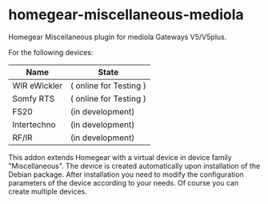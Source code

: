 # homegear-miscellaneous-mediola
Homegear Miscellaneous plugin for mediola Gateways V5/V5plus.

For the following devices:


Name | State
------------ | -------------
WIR eWickler | ( online for Testing )
Somfy RTS | ( online for Testing )
FS20 | (in development)
Intertechno | (in development)
RF/IR | (in development)


This addon extends Homegear with a virtual device in device family "Miscellaneous". The device is created automatically upon installation of the Debian package. After installation you need to modify the configuration parameters of the device according to your needs. Of course you can create multiple devices.
 